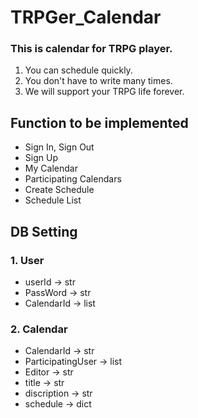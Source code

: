 # TRPGer_Calendar
### This is calendar for TRPG player.
1. You can schedule quickly.
2. You don't have to write many times.
3. We will support your TRPG life forever.

## Function to be implemented
- Sign In, Sign Out
- Sign Up
- My Calendar
- Participating Calendars
- Create Schedule
- Schedule List

## DB Setting
### 1. User
- userId -> str
- PassWord -> str
- CalendarId -> list
### 2. Calendar
- CalendarId -> str
- ParticipatingUser -> list
- Editor -> str
- title -> str
- discription -> str
- schedule -> dict